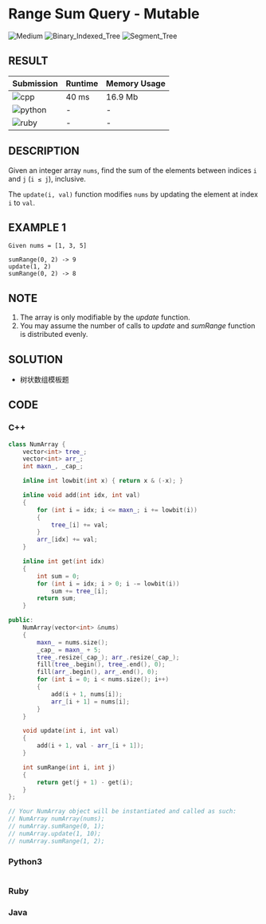# Range Sum Query - Mutable

![Medium](https://img.shields.io/badge/-Medium-f0ad4e.svg) ![Binary_Indexed_Tree](https://img.shields.io/badge/树状数组-Binary_Indexed_Tree-007ec6.svg) ![Segment_Tree](https://img.shields.io/badge/线段树-Segment_Tree-007ec6.svg)

## RESULT

| Submission                                                        | Runtime | Memory Usage |
| ----------------------------------------------------------------- | ------- | ------------ |
| ![cpp](https://img.shields.io/badge/leetcode307-cpp-f34b7d.svg)   | 40 ms   | 16.9 Mb      |
| ![python](https://img.shields.io/badge/leetcode307-py-3572A5.svg) | -       | -            |
| ![ruby](https://img.shields.io/badge/leetcode307-rb-701516.svg)   | -       | -            |

## DESCRIPTION

Given an integer array `nums`, find the sum of the elements between indices `i` and `j` (`i ≤ j`), inclusive.

The `update(i, val)` function modifies `nums` by updating the element at index `i` to `val`.

## EXAMPLE 1

```plain
Given nums = [1, 3, 5]

sumRange(0, 2) -> 9
update(1, 2)
sumRange(0, 2) -> 8
```

## NOTE

1. The array is only modifiable by the *update* function.
2. You may assume the number of calls to *update* and *sumRange* function is distributed evenly.

## SOLUTION

* 树状数组模板题

## CODE

### C++

```cpp
class NumArray {
    vector<int> tree_;
    vector<int> arr_;
    int maxn_, _cap_;

    inline int lowbit(int x) { return x & (-x); }

    inline void add(int idx, int val)
    {
        for (int i = idx; i <= maxn_; i += lowbit(i))
        {
            tree_[i] += val;
        }
        arr_[idx] += val;
    }

    inline int get(int idx)
    {
        int sum = 0;
        for (int i = idx; i > 0; i -= lowbit(i))
            sum += tree_[i];
        return sum;
    }

public:
    NumArray(vector<int> &nums)
    {
        maxn_ = nums.size();
        _cap_ = maxn_ + 5;
        tree_.resize(_cap_); arr_.resize(_cap_);
        fill(tree_.begin(), tree_.end(), 0);
        fill(arr_.begin(), arr_.end(), 0);
        for (int i = 0; i < nums.size(); i++)
        {
            add(i + 1, nums[i]);
            arr_[i + 1] = nums[i];
        }
    }

    void update(int i, int val)
    {
        add(i + 1, val - arr_[i + 1]);
    }

    int sumRange(int i, int j)
    {
        return get(j + 1) - get(i);
    }
};

// Your NumArray object will be instantiated and called as such:
// NumArray numArray(nums);
// numArray.sumRange(0, 1);
// numArray.update(1, 10);
// numArray.sumRange(1, 2);
```

### Python3

```python
```

### Ruby

### Java
